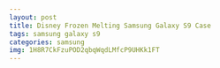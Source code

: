 ```yaml
---
layout: post
title: Disney Frozen Melting Samsung Galaxy S9 Case
tags: samsung galaxy s9
categories: samsung
img: 1H8R7CkFzuPOD2qbqWqdLMfcP9UHKk1FT
---
```

